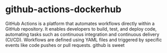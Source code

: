 # github-actions-dockerhub
GitHub Actions is a platform that automates workflows directly within a GitHub repository. It enables developers to build, test, and deploy code, automating tasks such as continuous integration and continuous delivery (CI/CD). Workflows are defined using YAML files and triggered by specific events like code pushes or pull requests.
github is sweet